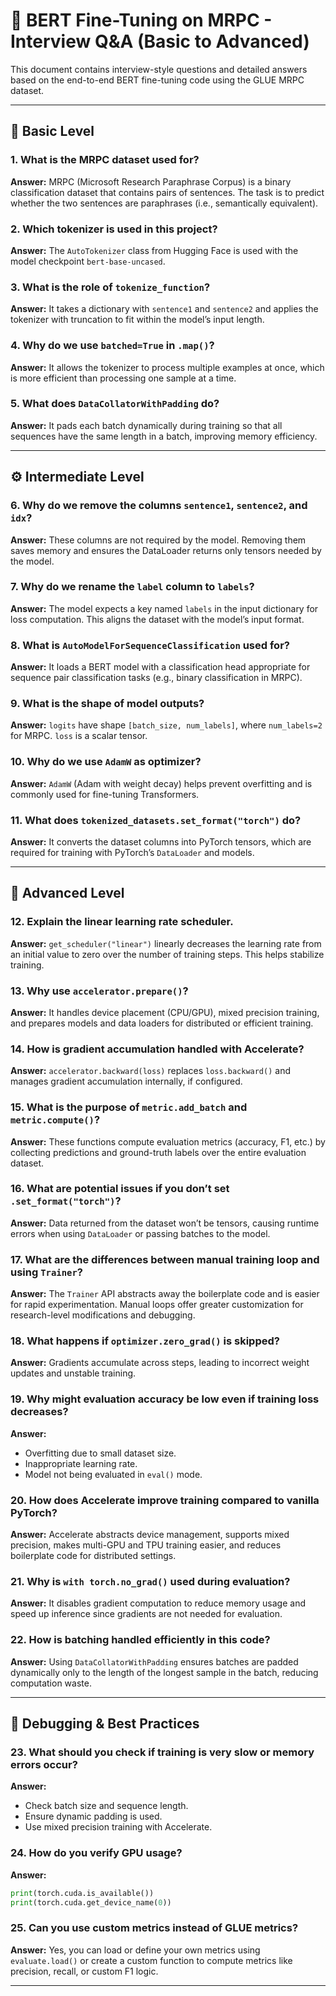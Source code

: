 # 🧠 BERT Fine-Tuning on MRPC - Interview Q\&A (Basic to Advanced)

This document contains interview-style questions and detailed answers based on the end-to-end BERT fine-tuning code using the GLUE MRPC dataset.

---

## 🔰 Basic Level

### 1. **What is the MRPC dataset used for?**

**Answer:** MRPC (Microsoft Research Paraphrase Corpus) is a binary classification dataset that contains pairs of sentences. The task is to predict whether the two sentences are paraphrases (i.e., semantically equivalent).

### 2. **Which tokenizer is used in this project?**

**Answer:** The `AutoTokenizer` class from Hugging Face is used with the model checkpoint `bert-base-uncased`.

### 3. **What is the role of `tokenize_function`?**

**Answer:** It takes a dictionary with `sentence1` and `sentence2` and applies the tokenizer with truncation to fit within the model’s input length.

### 4. **Why do we use `batched=True` in `.map()`?**

**Answer:** It allows the tokenizer to process multiple examples at once, which is more efficient than processing one sample at a time.

### 5. **What does `DataCollatorWithPadding` do?**

**Answer:** It pads each batch dynamically during training so that all sequences have the same length in a batch, improving memory efficiency.

---

## ⚙️ Intermediate Level

### 6. **Why do we remove the columns `sentence1`, `sentence2`, and `idx`?**

**Answer:** These columns are not required by the model. Removing them saves memory and ensures the DataLoader returns only tensors needed by the model.

### 7. **Why do we rename the `label` column to `labels`?**

**Answer:** The model expects a key named `labels` in the input dictionary for loss computation. This aligns the dataset with the model’s input format.

### 8. **What is `AutoModelForSequenceClassification` used for?**

**Answer:** It loads a BERT model with a classification head appropriate for sequence pair classification tasks (e.g., binary classification in MRPC).

### 9. **What is the shape of model outputs?**

**Answer:** `logits` have shape `[batch_size, num_labels]`, where `num_labels=2` for MRPC. `loss` is a scalar tensor.

### 10. **Why do we use `AdamW` as optimizer?**

**Answer:** `AdamW` (Adam with weight decay) helps prevent overfitting and is commonly used for fine-tuning Transformers.

### 11. **What does `tokenized_datasets.set_format("torch")` do?**

**Answer:** It converts the dataset columns into PyTorch tensors, which are required for training with PyTorch’s `DataLoader` and models.

---

## 🚀 Advanced Level

### 12. **Explain the linear learning rate scheduler.**

**Answer:** `get_scheduler("linear")` linearly decreases the learning rate from an initial value to zero over the number of training steps. This helps stabilize training.

### 13. **Why use `accelerator.prepare()`?**

**Answer:** It handles device placement (CPU/GPU), mixed precision training, and prepares models and data loaders for distributed or efficient training.

### 14. **How is gradient accumulation handled with Accelerate?**

**Answer:** `accelerator.backward(loss)` replaces `loss.backward()` and manages gradient accumulation internally, if configured.

### 15. **What is the purpose of `metric.add_batch` and `metric.compute()`?**

**Answer:** These functions compute evaluation metrics (accuracy, F1, etc.) by collecting predictions and ground-truth labels over the entire evaluation dataset.

### 16. **What are potential issues if you don’t set `.set_format("torch")`?**

**Answer:** Data returned from the dataset won’t be tensors, causing runtime errors when using `DataLoader` or passing batches to the model.

### 17. **What are the differences between manual training loop and using `Trainer`?**

**Answer:** The `Trainer` API abstracts away the boilerplate code and is easier for rapid experimentation. Manual loops offer greater customization for research-level modifications and debugging.

### 18. **What happens if `optimizer.zero_grad()` is skipped?**

**Answer:** Gradients accumulate across steps, leading to incorrect weight updates and unstable training.

### 19. **Why might evaluation accuracy be low even if training loss decreases?**

**Answer:**

* Overfitting due to small dataset size.
* Inappropriate learning rate.
* Model not being evaluated in `eval()` mode.

### 20. **How does Accelerate improve training compared to vanilla PyTorch?**

**Answer:** Accelerate abstracts device management, supports mixed precision, makes multi-GPU and TPU training easier, and reduces boilerplate code for distributed settings.

### 21. **Why is `with torch.no_grad()` used during evaluation?**

**Answer:** It disables gradient computation to reduce memory usage and speed up inference since gradients are not needed for evaluation.

### 22. **How is batching handled efficiently in this code?**

**Answer:** Using `DataCollatorWithPadding` ensures batches are padded dynamically only to the length of the longest sample in the batch, reducing computation waste.

---

## 🧪 Debugging & Best Practices

### 23. **What should you check if training is very slow or memory errors occur?**

**Answer:**

* Check batch size and sequence length.
* Ensure dynamic padding is used.
* Use mixed precision training with Accelerate.

### 24. **How do you verify GPU usage?**

**Answer:**

```python
print(torch.cuda.is_available())
print(torch.cuda.get_device_name(0))
```

### 25. **Can you use custom metrics instead of GLUE metrics?**

**Answer:** Yes, you can load or define your own metrics using `evaluate.load()` or create a custom function to compute metrics like precision, recall, or custom F1 logic.

---
